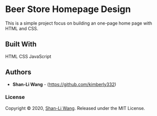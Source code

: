 # Beer Store Homepage Design 
This is a simple project focus on building an one-page home page with HTML and CSS.

## Built With

HTML CSS JavaScript

## Authors

* **Shan-Li Wang** - (https://github.com/kimberly332)


### License

Copyright © 2020, [Shan-Li Wang](https://github.com/kimberly332).
Released under the MIT License.
